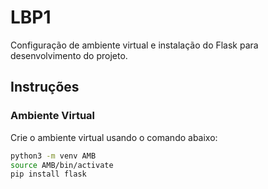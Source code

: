 # LBP1

Configuração de ambiente virtual e instalação do Flask para desenvolvimento do projeto.

## Instruções

### Ambiente Virtual

Crie o ambiente virtual usando o comando abaixo:

```bash
python3 -m venv AMB
source AMB/bin/activate
pip install flask
```
###
